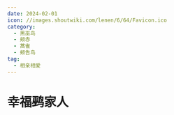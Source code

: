 ```yaml
---
date: 2024-02-01
icon: //images.shoutwiki.com/lenen/6/64/Favicon.ico
category:
  - 黑巫鸟
  - 颊赤
  - 蒿雀
  - 颊告鸟
tag:
  - 相亲相爱
---
```


# 幸福鹀家人